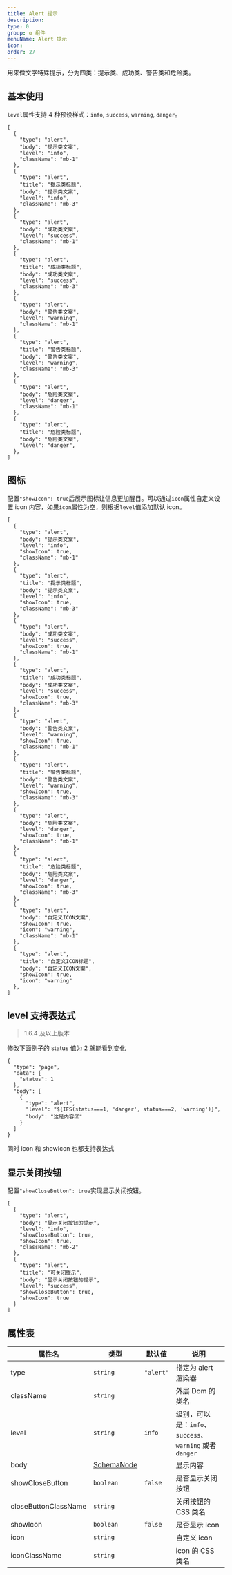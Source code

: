 ```yaml
---
title: Alert 提示
description:
type: 0
group: ⚙ 组件
menuName: Alert 提示
icon:
order: 27
---
```


用来做文字特殊提示，分为四类：提示类、成功类、警告类和危险类。

## 基本使用

`level`属性支持 4 种预设样式：`info`, `success`, `warning`, `danger`。

```schema: scope="body"
[
  {
    "type": "alert",
    "body": "提示类文案",
    "level": "info",
    "className": "mb-1"
  },
  {
    "type": "alert",
    "title": "提示类标题",
    "body": "提示类文案",
    "level": "info",
    "className": "mb-3"
  },
  {
    "type": "alert",
    "body": "成功类文案",
    "level": "success",
    "className": "mb-1"
  },
  {
    "type": "alert",
    "title": "成功类标题",
    "body": "成功类文案",
    "level": "success",
    "className": "mb-3"
  },
  {
    "type": "alert",
    "body": "警告类文案",
    "level": "warning",
    "className": "mb-1"
  },
  {
    "type": "alert",
    "title": "警告类标题",
    "body": "警告类文案",
    "level": "warning",
    "className": "mb-3"
  },
  {
    "type": "alert",
    "body": "危险类文案",
    "level": "danger",
    "className": "mb-1"
  },
  {
    "type": "alert",
    "title": "危险类标题",
    "body": "危险类文案",
    "level": "danger",
  },
]
```

## 图标

配置`"showIcon": true`后展示图标让信息更加醒目。可以通过`icon`属性自定义设置 icon 内容，如果`icon`属性为空，则根据`level`值添加默认 icon。

```schema: scope="body"
[
  {
    "type": "alert",
    "body": "提示类文案",
    "level": "info",
    "showIcon": true,
    "className": "mb-1"
  },
  {
    "type": "alert",
    "title": "提示类标题",
    "body": "提示类文案",
    "level": "info",
    "showIcon": true,
    "className": "mb-3"
  },
  {
    "type": "alert",
    "body": "成功类文案",
    "level": "success",
    "showIcon": true,
    "className": "mb-1"
  },
  {
    "type": "alert",
    "title": "成功类标题",
    "body": "成功类文案",
    "level": "success",
    "showIcon": true,
    "className": "mb-3"
  },
  {
    "type": "alert",
    "body": "警告类文案",
    "level": "warning",
    "showIcon": true,
    "className": "mb-1"
  },
  {
    "type": "alert",
    "title": "警告类标题",
    "body": "警告类文案",
    "level": "warning",
    "showIcon": true,
    "className": "mb-3"
  },
  {
    "type": "alert",
    "body": "危险类文案",
    "level": "danger",
    "showIcon": true,
    "className": "mb-1"
  },
  {
    "type": "alert",
    "title": "危险类标题",
    "body": "危险类文案",
    "level": "danger",
    "showIcon": true,
    "className": "mb-3"
  },
  {
    "type": "alert",
    "body": "自定义ICON文案",
    "showIcon": true,
    "icon": "warning",
    "className": "mb-1"
  },
  {
    "type": "alert",
    "title": "自定义ICON标题",
    "body": "自定义ICON文案",
    "showIcon": true,
    "icon": "warning"
  },
]
```

## level 支持表达式

> 1.6.4 及以上版本

修改下面例子的 status 值为 2 就能看到变化

```schema:
{
  "type": "page",
  "data": {
    "status": 1
  },
  "body": [
    {
      "type": "alert",
      "level": "${IFS(status===1, 'danger', status===2, 'warning')}",
      "body": "这是内容区"
    }
  ]
}
```

同时 icon 和 showIcon 也都支持表达式

## 显示关闭按钮

配置`"showCloseButton": true`实现显示关闭按钮。

```schema: scope="body"
[
  {
    "type": "alert",
    "body": "显示关闭按钮的提示",
    "level": "info",
    "showCloseButton": true,
    "showIcon": true,
    "className": "mb-2"
  },
  {
    "type": "alert",
    "title": "可关闭提示",
    "body": "显示关闭按钮的提示",
    "level": "success",
    "showCloseButton": true,
    "showIcon": true
  }
]
```

## 属性表

| 属性名               | 类型                                      | 默认值    | 说明                                                     |
| -------------------- | ----------------------------------------- | --------- | -------------------------------------------------------- |
| type                 | `string`                                  | `"alert"` | 指定为 alert 渲染器                                      |
| className            | `string`                                  |           | 外层 Dom 的类名                                          |
| level                | `string`                                  | `info`    | 级别，可以是：`info`、`success`、`warning` 或者 `danger` |
| body                 | [SchemaNode](../../docs/types/schemanode) |           | 显示内容                                                 |
| showCloseButton      | `boolean`                                 | `false`   | 是否显示关闭按钮                                         |
| closeButtonClassName | `string`                                  |           | 关闭按钮的 CSS 类名                                      |
| showIcon             | `boolean`                                 | `false`   | 是否显示 icon                                            |
| icon                 | `string`                                  |           | 自定义 icon                                              |
| iconClassName        | `string`                                  |           | icon 的 CSS 类名                                         |
